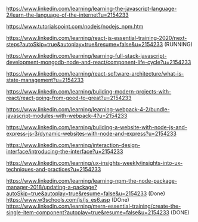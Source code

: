 
https://www.linkedin.com/learning/learning-the-javascript-language-2/learn-the-language-of-the-internet?u=2154233


https://www.tutorialspoint.com/nodejs/nodejs_npm.htm

https://www.linkedin.com/learning/react-js-essential-training-2020/next-steps?autoSkip=true&autoplay=true&resume=false&u=2154233 (RUNNING)

https://www.linkedin.com/learning/learning-full-stack-javascript-development-mongodb-node-and-react/component-life-cycle?u=2154233

https://www.linkedin.com/learning/react-software-architecture/what-is-state-management?u=2154233

https://www.linkedin.com/learning/building-modern-projects-with-react/react-going-from-good-to-great?u=2154233

https://www.linkedin.com/learning/learning-webpack-4-2/bundle-javascript-modules-with-webpack-4?u=2154233

https://www.linkedin.com/learning/building-a-website-with-node-js-and-express-js-3/dynamic-websites-with-node-and-express?u=2154233

https://www.linkedin.com/learning/interaction-design-interface/introducing-the-interface?u=2154233

https://www.linkedin.com/learning/ux-insights-weekly/insights-into-ux-techniques-and-practices?u=2154233


https://www.linkedin.com/learning/learning-npm-the-node-package-manager-2018/updating-a-package?autoSkip=true&autoplay=true&resume=false&u=2154233 (Done)
https://www.w3schools.com/js/js_es6.asp (DOne)
https://www.linkedin.com/learning/mern-essential-training/create-the-single-item-component?autoplay=true&resume=false&u=2154233 (DONE)